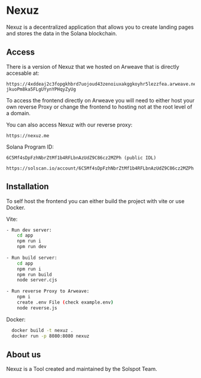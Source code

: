 # Nexuz

Nexuz is a decentralized application that allows you to create landing pages and stores the data in the Solana blockchain. 


## Access

There is a version of Nexuz that we hosted on Arweave that is directly accesable at:

```
https://4xddeaj2c3fopgkhbrd7uojoud43zenoiuxakggkoyhr5lezzfea.arweave.net/5cYyAToWyueZRwxH-jkuoPm8ka5FLgUYynYPHqyZyUg
```

To access the frontend directly on Arweave you will need to either host your own reverse Proxy or change the frontend to hosting not at the root level of a domain. 


You can also access Nexuz with our reverse proxy:

```
https://nexuz.me
```

Solana Program ID:


```
6C5Mf4sDpFzhNbrZtMf1b4RFLbnAzUdZ9C86cz2MZPh (public IDL)

https://solscan.io/account/6C5Mf4sDpFzhNbrZtMf1b4RFLbnAzUdZ9C86cz2MZPh
```


## Installation

To self host the frontend you can either build the project with vite or use Docker. 

Vite:

```bash
- Run dev server:
    cd app
    npm run i
    npm run dev
  
- Run build server:
    cd app
    npm run i
    npm run build
    node server.cjs
  
- Run reverse Proxy to Arweave:
    npm i
    create .env File (check example.env)
    node reverse.js
```

Docker: 

```bash
  docker build -t nexuz .
  docker run -p 8080:8080 nexuz
```


## About us

Nexuz is a Tool created and maintained by the Solspot Team. 


